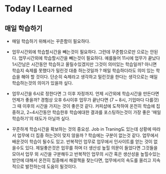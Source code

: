 # Today I Learned

## 매일 학습하기

- 매일 학습하기 위해서는 꾸준함이 필요하다.

- 업무시간외에 학습할시간을 빼는것이 필요하다.
그런데 꾸준함으로만 으로는 안된다. 업무시간외에 학습할시간을 빼는것이 필요하다. 예를들어 11시에 업무가 끝났다 1시간남은 시간동안 학습하고 올릴수있겠지만
그것이 의미있는 학습일까? 아니면 학습지 숙제를 못했다가 밀린것 대충 하는것일까 ? 매일 학습하더라도 의미 있는 학습을 해야 할 것이다. 단순히 숙제라고 생각하고
밀린것을 한다는 생각으로는 매일 학습하는것의 의미가 있을까 싶다.

- 업무시간을 6시로 정한다면 그 이후 자정까지.
언제 시간외에 학습시간을 만든다면 언제가 좋을까? 경험상 오후 6시이후 업무가 끝난다면 (7 ~ 8시, 기업마다 다를것) 그 때 이후의 시간을 가지는 것이 좋은것 같다.
커피샵에 도착하여 온전히 학습에 집중하고, 2~4시간동안 학습한후 학습에대한 결과를 포스팅하는것이 가장 좋은 '매일 학습하기'의 태도가 아닐까 싶다.

- 꾸준하게 학습시간을 확보하는 것의 중요성.
Job in Traning도 있는데 상황에 따라서 업무에 더 집중 하는것이 맞지 않을까 ? 학습에는 구분이 없는것 같다. 업무에서 배운것이 학습이 될수도 있고. 반복적인
업무로 업무에서 인사이트를 얻는 것이 없을수도 있다. 제일좋은것은 업무를 하며 더 생산성 높힐 의문이 들었다면 그것들을 모아서 업무 외 시간을 구분해두고 
반복적인 업무의 시간 혹은 생산성을 높힐수있는 방안에 대해서 온전히 집중해서 해결책을 찾는다면, 업무에서의 속도를 올리고 지속적으로 발전하는데 도움이 될것이다.

